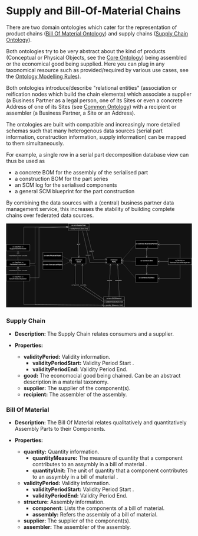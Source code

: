 <!--
 * Copyright (c) 2022,2023 Contributors to the Catena-X Association
 *
 * See the NOTICE file(s) distributed with this work for additional
 * information regarding copyright ownership.
 *
 * This program and the accompanying materials are made available under the
 * terms of the Apache License, Version 2.0 which is available at
 * https://www.apache.org/licenses/LICENSE-2.0.
 *
 * Unless required by applicable law or agreed to in writing, software
 * distributed under the License is distributed on an "AS IS" BASIS, WITHOUT
 * WARRANTIES OR CONDITIONS OF ANY KIND, either express or implied. See the
 * License for the specific language governing permissions and limitations
 * under the License.
 *
 * SPDX-License-Identifier: Apache-2.0
-->
# Supply and Bill-Of-Material Chains

There are two domain ontologies which cater for the representation of product chains ([Bill Of Material Ontology](../bill-of-material_ontology.ttl)) and supply chains ([Supply Chain Ontology](../supply-chain_ontology.ttl)).

Both ontologies try to be very abstract about the kind of products (Conceptual or Physical Objects, see the [Core Ontology](core_ontology.md)) being assembled or the economical good being supplied. Here you can plug in any taxonomical resource such as provided/required by various use cases, see the [Ontology Modelling Rules](ontology_modelling_rules.md)).

Both ontologies introduce/describe "relational entities" (association or reification nodes which build the chain elements) which associate a supplier (a Business Partner as a legal person, one of its Sites or even a concrete Address of one of its Sites (see [Common Ontology](common_ontology.md)) with a recipient or assembler (a Business Partner, a Site or an Address).  

The ontologies are built with compatible and increasingly more detailed schemas such that many heterogenous data sources (serial part information, construction information, supply information) can be mapped to them simultaneously. 

For example, a single row in a serial part decomposition database view can thus be used as
- a concrete BOM for the assembly of the serialised part
- a construction BOM for the part series
- an SCM log for the serialised components
- a general SCM blueprint for the part construction

By combining the data sources with a (central) business partner data management service, this increases the stability of building complete chains over federated data sources.

![chain ontologies](images/chain_ontologies.png)

### Supply Chain

* **Description:**
The Supply Chain relates consumers and a supplier.

* **Properties:**	
    * **validityPeriod:** Validity information.
      * **validityPeriodStart:** Validity Period Start .
      * **validityPeriodEnd:** Validity Period End.
    * **good:** The economocial good being chained. Can be an abstract description in a material taxonomy.
    * **supplier:** The supplier of the component(s).
    * **recipient:** The assembler of the assembly.

### Bill Of Material

* **Description:**
The Bill Of Material relates qualitatively and quantitatively Assembly Parts to their Components.

* **Properties:**	
    * **quantity:** Quantity information.
      * **quantityMeasure:** The measure of quantity that a component contributes to an assymbly in a bill of material .
      * **quantityUnit:** The unit of quantity that a component contributes to an assymbly in a bill of material .
    * **validityPeriod:** Validity information.
      * **validityPeriodStart:** Validity Period Start .
      * **validityPeriodEnd:** Validity Period End.
    * **structure:** Assembly information.
      * **component:** Lists the components of a bill of material.
      * **assembly:** Refers the assembly of a bill of material.
    * **supplier:** The supplier of the component(s).
    * **assembler:** The assembler of the assembly.


